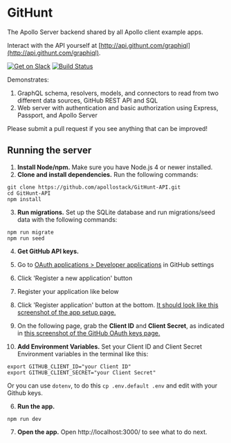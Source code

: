 # GitHunt

The Apollo Server backend shared by all Apollo client example apps.

Interact with the API yourself at [http://api.githunt.com/graphiql](http://api.githunt.com/graphiql).

[![Get on Slack](https://img.shields.io/badge/slack-join-orange.svg)](http://www.apollostack.com/#slack)
[![Build Status](https://travis-ci.org/apollographql/GitHunt-API.svg?branch=master)](https://travis-ci.org/apollographql/GitHunt-API)

Demonstrates:

1. GraphQL schema, resolvers, models, and connectors to read from two different data sources, GitHub REST API and SQL
2. Web server with authentication and basic authorization using Express, Passport, and Apollo Server

Please submit a pull request if you see anything that can be improved!

## Running the server

1. **Install Node/npm.** Make sure you have Node.js 4 or newer installed.
2. **Clone and install dependencies.**
  Run the following commands:

  ```
  git clone https://github.com/apollostack/GitHunt-API.git
  cd GitHunt-API
  npm install
  ```

3. **Run migrations.** Set up the SQLite database and run migrations/seed data with the following commands:

  ```
  npm run migrate
  npm run seed
  ```

4. **Get GitHub API keys.**
  1. Go to [OAuth applications > Developer applications](https://github.com/settings/developers) in GitHub settings
  2. Click 'Register a new application' button
  3. Register your application like below
  4. Click 'Register application' button at the bottom. [It should look like this screenshot of the app setup page.](screenshots/github-oath-setup.png)
  5. On the following page, grab the **Client ID** and **Client Secret**, as indicated in [this screenshot of the GitHub OAuth keys page.](screenshots/github-oauth-keys.png)

5. **Add Environment Variables.** Set your Client ID and Client Secret Environment variables in the terminal like this:
  ```
  export GITHUB_CLIENT_ID="your Client ID"
  export GITHUB_CLIENT_SECRET="your Client Secret"
  ```

  Or you can use `dotenv`, to do this `cp .env.default .env` and edit with your Github keys.

6. **Run the app.**

  ```
  npm run dev
  ```

7. **Open the app.** Open http://localhost:3000/ to see what to do next.
